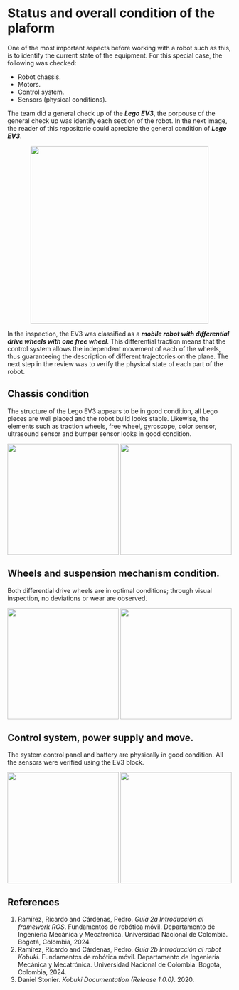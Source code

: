 # Status and overall condition of the plaform

<!--
TODO:
estado actual del robot y sistema de control.
-->
One of the most important aspects before working with a robot such as this, is to identify the current state of the equipment. For this special case, the following was checked:

* Robot chassis.
* Motors.
* Control system.
* Sensors (physical conditions).

The team did a general check up of the ***Lego EV3***, the porpouse of the general check up was identify each section of the robot. In the next image, the reader of this repositorie could apreciate the general condition of ***Lego EV3***.

<p align="center">
  <img align="center" height="400" src="https://github.com/mobile-robotics-unal/kobuki-first-steps/assets/161974694/23eb0305-3fc8-49d4-a029-ee74bd10790b">
</p>
  
In the inspection, the EV3 was classified as a ***mobile robot with differential drive wheels with one free wheel***. This differential traction means that the control system allows the independent movement of each of the wheels, thus guaranteeing the description of different trajectories on the plane.
The next step in the review was to verify the physical state of each part of the robot.

## Chassis condition

The structure of the Lego EV3 appears to be in good condition, all Lego pieces are well placed and the robot build looks stable. Likewise, the elements such as traction wheels, free wheel, gyroscope, color sensor, ultrasound sensor and bumper sensor looks in good condition.

<p align="center">
<img align="center" height="250" src="https://github.com/mobile-robotics-unal/kobuki-first-steps/assets/161974694/4e8fb1ca-c8e1-4fcf-bc12-22c30b3ee0d3">  
<img align="center" height="250" src="https://github.com/mobile-robotics-unal/kobuki-first-steps/assets/161974694/36fc64d3-e5af-419d-bfd5-8f964fa02e62">  
</p>

## Wheels and suspension mechanism condition.

Both differential drive wheels are in optimal conditions; through visual inspection, no deviations or wear are observed. 

<p align="center">
<img align="center" width="250" src="https://github.com/mobile-robotics-unal/kobuki-first-steps/assets/161974694/ed08be8c-1248-41aa-9dd8-2677f5d6fa8c"> 
  <img align="center" width="250" src="https://github.com/mobile-robotics-unal/kobuki-first-steps/assets/161974694/0c5e3042-bf97-4050-bac7-c6232042a127"> 
</p>


## Control system, power supply and move.
The system control panel and battery are physically in good condition. All the sensors were verified using the EV3 block.

<p align="center">
<img align="center" width="250" src="https://github.com/mobile-robotics-unal/kobuki-first-steps/assets/161974694/14eab4b5-036b-4acb-acfa-00ee7a322c9e"> 
<img align="center" width="250" src="https://github.com/mobile-robotics-unal/kobuki-first-steps/assets/161974694/2c4ea4f5-2a3f-40a1-b95c-3acc6da04164"> 
</p>



## References
1. Ramírez, Ricardo and Cárdenas, Pedro. _Guía 2a Introducción al framework ROS_. Fundamentos de robótica móvil. Departamento de Ingeniería Mecánica y Mecatrónica. Universidad Nacional de Colombia. Bogotá, Colombia, 2024.
2. Ramírez, Ricardo and Cárdenas, Pedro. _Guía 2b Introducción al robot Kobuki_. Fundamentos de robótica móvil. Departamento de Ingeniería Mecánica y Mecatrónica. Universidad Nacional de Colombia. Bogotá, Colombia, 2024.
3. Daniel Stonier. _Kobuki Documentation (Release 1.0.0)_. 2020.
